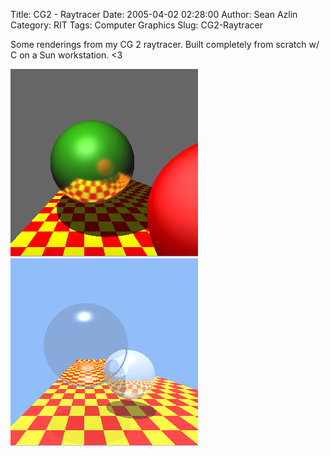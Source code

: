 Title: CG2 - Raytracer
Date: 2005-04-02 02:28:00
Author: Sean Azlin
Category: RIT
Tags: Computer Graphics
Slug: CG2-Raytracer

Some renderings from my CG 2 raytracer. Built completely from scratch w/
C on a Sun workstation. <3

![Reflection](../images/reflection.jpg)
![Refraction](../images/refraction.jpg)


